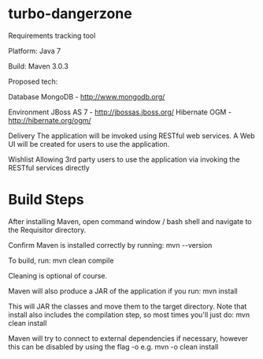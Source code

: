 turbo-dangerzone
================

Requirements tracking tool

Platform:
Java 7 

Build:
Maven 3.0.3

Proposed tech:

Database
MongoDB - http://www.mongodb.org/

Environment
JBoss AS 7 - http://jbossas.jboss.org/
Hibernate OGM - http://hibernate.org/ogm/

Delivery
The application will be invoked using RESTful web services. 
A Web UI will be created for users to use the application.

Wishlist
Allowing 3rd party users to use the application via invoking the RESTful services directly

Build Steps
============

After installing Maven, open command window / bash shell and navigate to the Requisitor directory.

Confirm Maven is installed correctly by running:  mvn --version

To build, run:  mvn clean compile

Cleaning is optional of course. 

Maven will also produce a JAR of the application if you run: mvn install

This will JAR the classes and move them to the target directory.  Note that install also includes the compilation step, so most times you'll just do: mvn clean install

Maven will try to connect to external dependencies if necessary, however this can be disabled by using the flag -o e.g. mvn -o clean install

